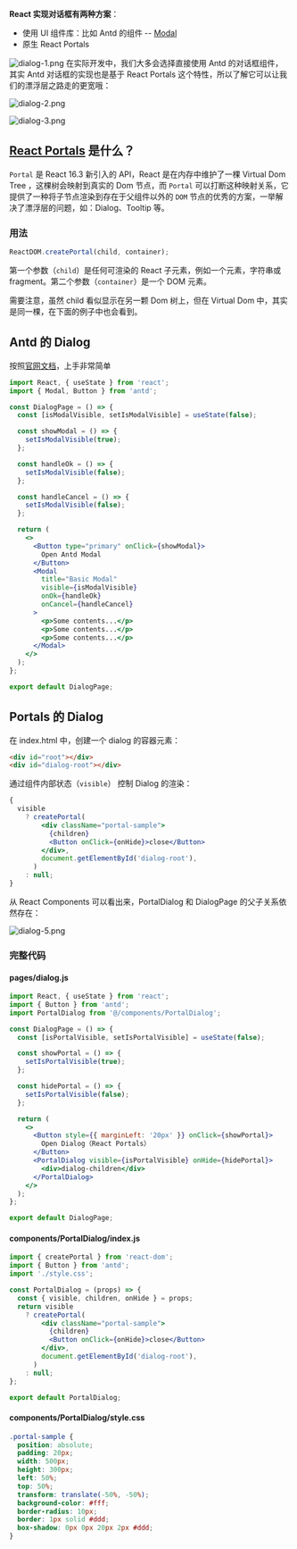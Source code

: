 **React 实现对话框有两种方案**：

- 使用 UI 组件库：比如 Antd 的组件 -- [Modal](https://ant.design/components/modal-cn/)
- 原生 React Portals

![dialog-1.png](https://p1-juejin.byteimg.com/tos-cn-i-k3u1fbpfcp/a78794e45aa04d75a97ab99ed7a0eeca~tplv-k3u1fbpfcp-watermark.image)
在实际开发中，我们大多会选择直接使用 Antd 的对话框组件，其实 Antd 对话框的实现也是基于 React Portals 这个特性，所以了解它可以让我们的漂浮层之路走的更宽哦：

![dialog-2.png](https://p3-juejin.byteimg.com/tos-cn-i-k3u1fbpfcp/a7928b0cf74c443280a4cf5c49a1a6f6~tplv-k3u1fbpfcp-watermark.image)

![dialog-3.png](https://p1-juejin.byteimg.com/tos-cn-i-k3u1fbpfcp/f172246f8abb402181981fd96f01e0ae~tplv-k3u1fbpfcp-watermark.image)

## [React Portals](https://zh-hans.reactjs.org/docs/portals.html#gatsby-focus-wrapper) 是什么？

`Portal` 是 React 16.3 新引入的 API，React 是在内存中维护了一棵 Virtual Dom Tree ，这棵树会映射到真实的 Dom 节点，而 `Portal` 可以打断这种映射关系，它提供了一种将子节点渲染到存在于父组件以外的 `DOM` 节点的优秀的方案，一举解决了漂浮层的问题，如：Dialog、Tooltip 等。

### 用法

```js
ReactDOM.createPortal(child, container);
```

第一个参数（`child`）是任何可渲染的 React 子元素，例如一个元素，字符串或 fragment。第二个参数（`container`）是一个 DOM 元素。

需要注意，虽然 child 看似显示在另一颗 Dom 树上，但在 Virtual Dom 中，其实是同一棵，在下面的例子中也会看到。

## Antd 的 Dialog

按照[官网文档](https://ant.design/components/modal-cn/)，上手非常简单

```jsx
import React, { useState } from 'react';
import { Modal, Button } from 'antd';

const DialogPage = () => {
  const [isModalVisible, setIsModalVisible] = useState(false);

  const showModal = () => {
    setIsModalVisible(true);
  };

  const handleOk = () => {
    setIsModalVisible(false);
  };

  const handleCancel = () => {
    setIsModalVisible(false);
  };

  return (
    <>
      <Button type="primary" onClick={showModal}>
        Open Antd Modal
      </Button>
      <Modal
        title="Basic Modal"
        visible={isModalVisible}
        onOk={handleOk}
        onCancel={handleCancel}
      >
        <p>Some contents...</p>
        <p>Some contents...</p>
        <p>Some contents...</p>
      </Modal>
    </>
  );
};

export default DialogPage;
```

## Portals 的 Dialog

在 index.html 中，创建一个 dialog 的容器元素：

```html
<div id="root"></div>
<div id="dialog-root"></div>
```

通过组件内部状态（`visible`） 控制 Dialog 的渲染：

```jsx
{
  visible
    ? createPortal(
        <div className="portal-sample">
          {children}
          <Button onClick={onHide}>close</Button>
        </div>,
        document.getElementById('dialog-root'),
      )
    : null;
}
```

从 React Components 可以看出来，PortalDialog 和 DialogPage 的父子关系依然存在：

![dialog-5.png](https://p9-juejin.byteimg.com/tos-cn-i-k3u1fbpfcp/d71da27edbc048128fe18839b1659286~tplv-k3u1fbpfcp-watermark.image)

### 完整代码

#### pages/dialog.js

```jsx
import React, { useState } from 'react';
import { Button } from 'antd';
import PortalDialog from '@/components/PortalDialog';

const DialogPage = () => {
  const [isPortalVisible, setIsPortalVisible] = useState(false);

  const showPortal = () => {
    setIsPortalVisible(true);
  };

  const hidePortal = () => {
    setIsPortalVisible(false);
  };

  return (
    <>
      <Button style={{ marginLeft: '20px' }} onClick={showPortal}>
        Open Dialog（React Portals）
      </Button>
      <PortalDialog visible={isPortalVisible} onHide={hidePortal}>
        <div>dialog-children</div>
      </PortalDialog>
    </>
  );
};

export default DialogPage;
```

#### components/PortalDialog/index.js

```jsx
import { createPortal } from 'react-dom';
import { Button } from 'antd';
import './style.css';

const PortalDialog = (props) => {
  const { visible, children, onHide } = props;
  return visible
    ? createPortal(
        <div className="portal-sample">
          {children}
          <Button onClick={onHide}>close</Button>
        </div>,
        document.getElementById('dialog-root'),
      )
    : null;
};

export default PortalDialog;
```

#### components/PortalDialog/style.css

```css
.portal-sample {
  position: absolute;
  padding: 20px;
  width: 500px;
  height: 300px;
  left: 50%;
  top: 50%;
  transform: translate(-50%, -50%);
  background-color: #fff;
  border-radius: 10px;
  border: 1px solid #ddd;
  box-shadow: 0px 0px 20px 2px #ddd;
}
```
